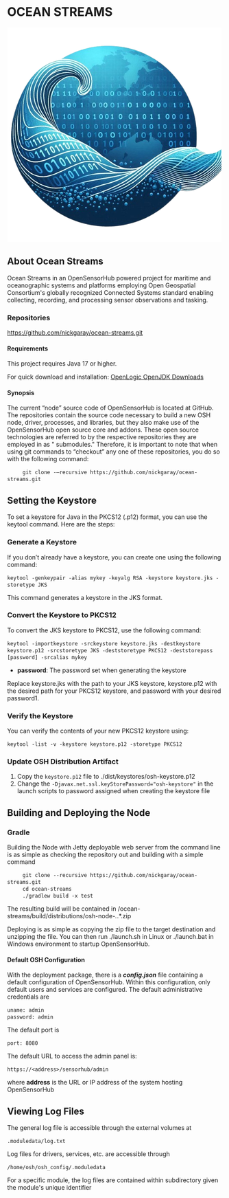 # OCEAN STREAMS

![Ocean Streams](/logo/ocean-streams-nobg.png)

## About Ocean Streams

Ocean Streams in an OpenSensorHub powered project for maritime and oceanographic systems and platforms employing Open
Geospatial Consortium's globally recognized Connected Systems standard enabling collecting, recording, and processing
sensor observations and tasking.

### Repositories

https://github.com/nickgaray/ocean-streams.git

#### Requirements

This project requires Java 17 or higher.

For quick download and installation: [OpenLogic OpenJDK Downloads](https://www.openlogic.com/openjdk-downloads)

#### Synopsis

The current “node” source code of OpenSensorHub is located at GitHub. The repositories contain the source code necessary
to build a new OSH node, driver, processes, and libraries, but they also make use of the OpenSensorHub open source core
and addons. These open source technologies are referred to by the respective repositories they are employed in as "
submodules." Therefore, it is important to note that when using git commands to “checkout” any one of these
repositories, you do so with the following command:

         git clone -–recursive https://github.com/nickgaray/ocean-streams.git

## Setting the Keystore

To set a keystore for Java in the PKCS12 (.p12) format, you can use the keytool command. Here are the steps:

### Generate a Keystore

If you don’t already have a keystore, you can create one using the following command:

    keytool -genkeypair -alias mykey -keyalg RSA -keystore keystore.jks -storetype JKS

This command generates a keystore in the JKS format.

### Convert the Keystore to PKCS12

To convert the JKS keystore to PKCS12, use the following command:

    keytool -importkeystore -srckeystore keystore.jks -destkeystore keystore.p12 -srcstoretype JKS -deststoretype PKCS12 -deststorepass [password] -srcalias mykey

- **password**: The password set when generating the keystore

Replace keystore.jks with the path to your JKS keystore, keystore.p12 with the desired path for your PKCS12 keystore,
and password with your desired password1.

### Verify the Keystore

You can verify the contents of your new PKCS12 keystore using:

    keytool -list -v -keystore keystore.p12 -storetype PKCS12

### Update OSH Distribution Artifact

1. Copy the ```keystore.p12``` file to ./dist/keystores/osh-keystore.p12
2. Change the ```-Djavax.net.ssl.keyStorePassword="osh-keystore"``` in the launch scripts to password assigned when
   creating the keystore file

## Building and Deploying the Node

### Gradle

Building the Node with Jetty deployable web server from the command line is as simple as checking the repository out and
building with a simple command

         git clone --recursive https://github.com/nickgaray/ocean-streams.git
         cd ocean-streams
         ./gradlew build -x test

The resulting build will be contained in /ocean-streams/build/distributions/osh-node-*.*.*.zip

Deploying is as simple as copying the zip file to the target destination and unzipping the file. You can then run
./launch.sh in Linux or ./launch.bat in Windows environment to startup OpenSensorHub.

#### Default OSH Configuration

With the deployment package, there is a ***config.json*** file containing a default configuration of
OpenSensorHub. Within this configuration, only default users and services are configured.
The default administrative credentials are

    uname: admin
    password: admin

The default port is

    port: 8080

The default URL to access the admin panel is:

    https://<address>/sensorhub/admin

where **address** is the URL or IP address of the system hosting OpenSensorHub

## Viewing Log Files

The general log file is accessible through the external volumes at

    .moduledata/log.txt

Log files for drivers, services, etc. are accessible through

    /home/osh/osh_config/.moduledata

For a specific module, the log files are contained within subdirectory given the module's unique identifier
